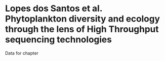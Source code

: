 # Lopes dos Santos et al. Phytoplankton diversity and ecology through the lens of High Throughput sequencing technologies

Data for chapter